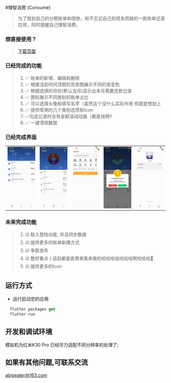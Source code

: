 #理智消费 (Consume)

> 为了规划自己的分期账单和借款，和不忘记自己的债务而做的一款账单记录应用，同时提醒自己理智消费。

### 想直接使用？

> [下载页面](https://github.com/kvnZero/flutter_consume/releases/tag/v1.0)

### 已经完成的功能

> 1. ✅ 账单的新增，编辑和删除
> 2. ✅ 根据当前时间顶部的背景图展示不同的渐变色
> 3. ✅ 根据选择的月份(默认当月)显示出本月需要还款记录
> 4. ✅ 图标展示不同类别的账单占比
> 5. ✅ 可以选择头像和填写名字（虽然这个没什么实际作用 但就是想加上
> 6. ✅ 提供常用的几个类别选项和Icon
> 7. ✅勾选记录时会有金额滚动动画（都是钱啊!!
> 8. ✅ 一键清除数据

### 已经完成界面

<table>
  <tbody>
    <tr>
      <td align="center" width="200" valign="top">
        <img src="images/index.jpg" width=200>
      </td>
      <td align="center" width="200" valign="top">
        <img src="images/bill.jpg" width=200>
      </td>
      <td align="center" width="200" valign="top">
        <img src="images/add.jpg" width=200>
      </td>
      <td align="center" width="200" valign="top">
        <img src="images/del_tip.jpg" width=200>
      </td>
      <td align="center" width="200" valign="top">
        <img src="images/my.jpg" width=200>
      </td>
     </tr>
  </tbody>
</table>



### 未来完成功能

> 1. ☑️ 联入登陆功能, 并且同步数据
> 2. ☑️ 提供更多的账单新建方式
> 3. ☑️ 争取发布
> 4. ☑️ 整好看点 ( 目前都是直男审美来做的哈哈哈哈哈哈哈啊哈哈哈👻
> 5. ☑️ 提供更多的Icon

## 运行方式

- 运行启动您的应用
```dart
  flutter packages get
  flutter run
```

## 开发和调试环境

模拟机为红米K30 Pro 已经尽力适配不同分辨率的处理了;

## 如果有其他问题,可联系交流
abigeater@163.com
